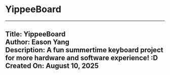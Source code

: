 # YippeeBoard

---
Title: YippeeBoard <br>
Author: Eason Yang <br>
Description: A fun summertime keyboard project for more hardware and software experience! :D <br>
Created On: August 10, 2025 <br>
---

